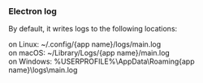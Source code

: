 ### Electron log
By default, it writes logs to the following locations:

on Linux: ~/.config/{app name}/logs/main.log <br>
on macOS: ~/Library/Logs/{app name}/main.log <br>
on Windows: %USERPROFILE%\AppData\Roaming\{app name}\logs\main.log